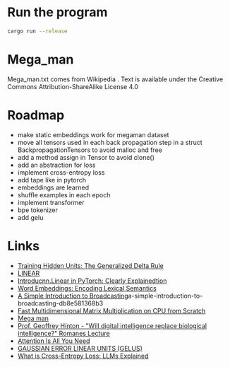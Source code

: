 # Run the program

```bash
cargo run --release
```

# Mega_man

Mega_man.txt comes from Wikipedia .
Text is available under the Creative Commons Attribution-ShareAlike License 4.0

# Roadmap

- make static embeddings work for megaman dataset
- move all tensors used in each back propagation step in a struct BackpropagationTensors to avoid malloc and free
- add a method assign in Tensor to avoid clone()
- add an abstraction for loss
- implement cross-entropy loss
- add tape like in pytorch
- embeddings are learned
- shuffle examples in each epoch
- implement transformer
- bpe tokenizer
- add gelu

# Links

- [Training Hidden Units: The Generalized Delta Rule](https://web.stanford.edu/group/pdplab/originalpdphandbook/Chapter%205.pdf)
- [LINEAR](https://pytorch.org/docs/stable/generated/torch.nn.Linear.html)
- [Introducnn.Linear in PyTorch: Clearly Explainedtion](https://docs.kanaries.net/topics/Python/nn-linear)
- [Word Embeddings: Encoding Lexical Semantics](https://pytorch.org/tutorials/beginner/nlp/word_embeddings_tutorial.html)
- [A Simple Introduction to Broadcasting](https://medium.com/@hunter-j-phillips/)a-simple-introduction-to-broadcasting-db8e581368b3
- [Fast Multidimensional Matrix Multiplication on CPU from Scratch](https://siboehm.com/articles/22/Fast-MMM-on-CPU)
- [Mega man](https://en.wikipedia.org/wiki/Mega_Man)
- [Prof. Geoffrey Hinton - "Will digital intelligence replace biological intelligence?" Romanes Lecture](https://www.youtube.com/watch?v=N1TEjTeQeg0)
- [Attention Is All You Need](https://proceedings.neurips.cc/paper_files/paper/2017/file/3f5ee243547dee91fbd053c1c4a845aa-Paper.pdf)
- [GAUSSIAN ERROR LINEAR UNITS (GELUS)](https://arxiv.org/pdf/1606.08415.pdf)
- [What is Cross-Entropy Loss: LLMs Explained](https://www.chatgptguide.ai/2024/03/03/what-is-cross-entropy-loss-llms-explained/)
